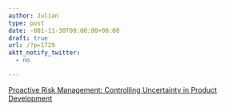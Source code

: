 ```yaml
---
author: Julian
type: post
date: -001-11-30T00:00:00+00:00
draft: true
url: /?p=1729
aktt_notify_twitter:
  - no

---
```

[Proactive Risk Management: Controlling Uncertainty in Product Development][1]

 [1]: https://www.amazon.co.uk/Proactive-Risk-Management-Controlling-Uncertainty/dp/1563272652%3FSubscriptionId%3DAKIAJESZAMDM7NXQUGQQ%26tag%3Dfivegocrazyinmid%26linkCode%3Dxm2%26camp%3D2025%26creative%3D165953%26creativeASIN%3D1563272652